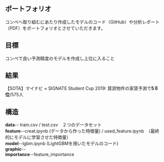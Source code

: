 ## ポートフォリオ
コンペへ取り組むにあたり作成したモデルのコード（GitHub）や分析レポート（PDF）をポートフォリオとさせていただきます。

## 目標
コンペで良い予測精度のモデルを作成し上位に入ること

## 結果
【SOTA】マイナビ × SIGNATE Student Cup 2019: 賃貸物件の家賃予測で**5８位**/575人

## 構造
**data**-- train.csv / test.csv　２つのデータセット  
**feature**--creat.ipynb (データから作った特徴量) / used_feature.ipynb　（最終的にモデルに学習させた特徴量）  
**model**--lgbm.ipynb (LightGBMを用いたモデルのコード)  
**graphic**--  
**importance**--feature_importance  
